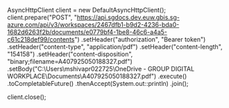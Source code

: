 AsyncHttpClient client = new DefaultAsyncHttpClient();
client.prepare("POST", "https://api.sgdocs.dev.euw.gbis.sg-azure.com/api/v3/workspaces/2467dfb1-b9d2-4236-bda0-1682d6263f2b/documents/e0779bf4-1be8-46c6-a4a5-c61c218def99/contents")
  .setHeader("authorization", "Bearer token")
  .setHeader("content-type", "application/pdf")
  .setHeader("content-length", "154158")
  .setHeader("content-disposition", "binary;filename=A407925050188327.pdf")
  .setBody("C:\\Users\\mshivapr022725\\OneDrive - GROUP DIGITAL WORKPLACE\\Documents\\A407925050188327.pdf")
  .execute()
  .toCompletableFuture()
  .thenAccept(System.out::println)
  .join();

client.close();
